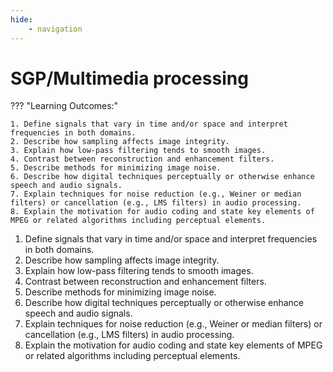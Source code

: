 ```yaml
---
hide:
    - navigation
---
```

# SGP/Multimedia processing

??? "Learning Outcomes:"

    1. Define signals that vary in time and/or space and interpret frequencies in both domains.
    2. Describe how sampling affects image integrity.
    3. Explain how low-pass filtering tends to smooth images.
    4. Contrast between reconstruction and enhancement filters.
    5. Describe methods for minimizing image noise.
    6. Describe how digital techniques perceptually or otherwise enhance speech and audio signals.
    7. Explain techniques for noise reduction (e.g., Weiner or median filters) or cancellation (e.g., LMS filters) in audio processing.
    8. Explain the motivation for audio coding and state key elements of MPEG or related algorithms including perceptual elements.

1. Define signals that vary in time and/or space and interpret frequencies in both domains.
2. Describe how sampling affects image integrity.
3. Explain how low-pass filtering tends to smooth images.
4. Contrast between reconstruction and enhancement filters.
5. Describe methods for minimizing image noise.
6. Describe how digital techniques perceptually or otherwise enhance speech and audio signals.
7. Explain techniques for noise reduction (e.g., Weiner or median filters) or cancellation (e.g., LMS filters) in audio processing.
8. Explain the motivation for audio coding and state key elements of MPEG or related algorithms including perceptual elements.